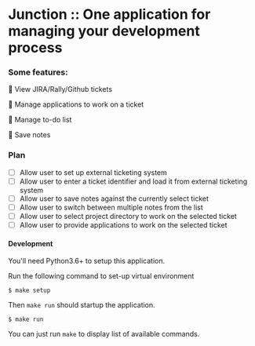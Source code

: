# Junction :: One application for managing your development process  
 
### Some features:

🚀 View JIRA/Rally/Github tickets

🚀 Manage applications to work on a ticket

🚀 Manage to-do list

🚀 Save notes

### Plan

- [ ] Allow user to set up external ticketing system
- [ ] Allow user to enter a ticket identifier and load it from external ticketing system
- [ ] Allow user to save notes against the currently select ticket
- [ ] Allow user to switch between multiple notes from the list
- [ ] Allow user to select project directory to work on the selected ticket
- [ ] Allow user to provide applications to work on the selected ticket 

#### Development

You'll need Python3.6+ to setup this application.

Run the following command to set-up virtual environment

```  
$ make setup 
```  
  
Then `make run` should startup the application.  
  
```  
$ make run  
```

You can just run `make` to display list of available commands.
